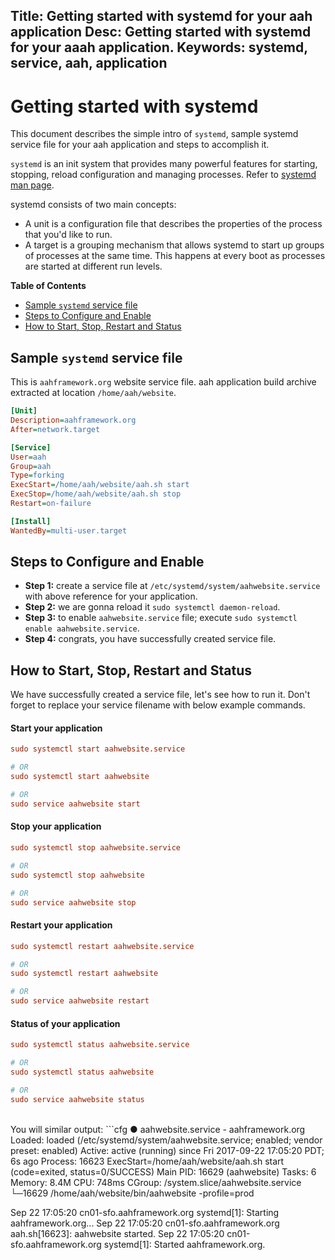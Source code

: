 Title: Getting started with systemd for your aah application
Desc: Getting started with systemd for your aaah application.
Keywords: systemd, service, aah, application
---
# Getting started with systemd

This document describes the simple intro of `systemd`, sample systemd service file for your aah application and steps to accomplish it.

`systemd` is an init system that provides many powerful features for starting, stopping, reload configuration and managing processes. Refer to [systemd man page](https://www.freedesktop.org/software/systemd/man/systemd.service.html).

systemd consists of two main concepts:

  * A unit is a configuration file that describes the properties of the process that you'd like to run.
  * A target is a grouping mechanism that allows systemd to start up groups of processes at the same time. This happens at every boot as processes are started at different run levels.

**Table of Contents**

  * [Sample `systemd` service file](#sample-systemd-service-file)
  * [Steps to Configure and Enable](#steps-to-configure-and-enable)
  * [How to Start, Stop, Restart and Status](#how-to-start-stop-restart-and-status)


## Sample `systemd` service file

This is `aahframework.org` website service file. aah application build archive extracted at location `/home/aah/website`.

```cfg
[Unit]
Description=aahframework.org
After=network.target

[Service]
User=aah
Group=aah
Type=forking
ExecStart=/home/aah/website/aah.sh start
ExecStop=/home/aah/website/aah.sh stop
Restart=on-failure

[Install]
WantedBy=multi-user.target
```

## Steps to Configure and Enable

  * **Step 1:** create a service file at `/etc/systemd/system/aahwebsite.service` with above reference for your application.
  * **Step 2:** we are gonna reload it `sudo systemctl daemon-reload`.
  * **Step 3:** to enable `aahwebsite.service` file; execute `sudo systemctl enable aahwebsite.service`.
  * **Step 4:** congrats, you have successfully created service file.

## How to Start, Stop, Restart and Status

We have successfully created a service file, let's see how to run it. Don't forget to replace your service filename with below example commands.

#### Start your application
```cfg
sudo systemctl start aahwebsite.service

# OR
sudo systemctl start aahwebsite

# OR
sudo service aahwebsite start
```

#### Stop your application
```cfg
sudo systemctl stop aahwebsite.service

# OR
sudo systemctl stop aahwebsite

# OR
sudo service aahwebsite stop
```

#### Restart your application
```cfg
sudo systemctl restart aahwebsite.service

# OR
sudo systemctl restart aahwebsite

# OR
sudo service aahwebsite restart
```

#### Status of your application
```cfg
sudo systemctl status aahwebsite.service

# OR
sudo systemctl status aahwebsite

# OR
sudo service aahwebsite status
```
<br>
You will similar output:
```cfg
● aahwebsite.service - aahframework.org
   Loaded: loaded (/etc/systemd/system/aahwebsite.service; enabled; vendor preset: enabled)
   Active: active (running) since Fri 2017-09-22 17:05:20 PDT; 6s ago
  Process: 16623 ExecStart=/home/aah/website/aah.sh start (code=exited, status=0/SUCCESS)
 Main PID: 16629 (aahwebsite)
    Tasks: 6
   Memory: 8.4M
      CPU: 748ms
   CGroup: /system.slice/aahwebsite.service
           └─16629 /home/aah/website/bin/aahwebsite -profile=prod

Sep 22 17:05:20 cn01-sfo.aahframework.org systemd[1]: Starting aahframework.org...
Sep 22 17:05:20 cn01-sfo.aahframework.org aah.sh[16623]: aahwebsite started.
Sep 22 17:05:20 cn01-sfo.aahframework.org systemd[1]: Started aahframework.org.
```
